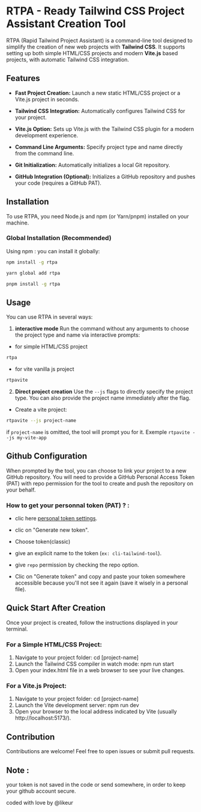 # RTPA - Ready Tailwind CSS Project Assistant Creation Tool

RTPA (Rapid Tailwind Project Assistant) is a command-line tool designed to simplify the creation of new web projects with **Tailwind CSS**. It supports setting up both simple HTML/CSS projects and modern **Vite.js** based projects, with automatic Tailwind CSS integration.

## Features

* **Fast Project Creation:** Launch a new static HTML/CSS project or a Vite.js project in seconds.

* **Tailwind CSS Integration:** Automatically configures Tailwind CSS for your project.

* **Vite.js Option:** Sets up Vite.js with the Tailwind CSS plugin for a modern development experience.

* **Command Line Arguments:** Specify project type and name directly from the command line.

* **Git Initialization:** Automatically initializes a local Git repository.

* **GitHub Integration (Optional):** Initializes a GitHub repository and pushes your code (requires a GitHub PAT).

## Installation

To use RTPA, you need Node.js and npm (or Yarn/pnpm) installed on your machine.

### Global Installation (Recommended)

Using npm : you can install it globally:

```bash
npm install -g rtpa
```
```bash
yarn global add rtpa
```
```bash
pnpm install -g rtpa
```

## Usage
You can use RTPA in several ways:

1. **interactive mode**
Run the command without any arguments to choose the project type and name via interactive prompts:

- for simple HTML/CSS project
```bash
rtpa
```

- for vite vanilla js project 
```bash
rtpavite
```

2. **Direct project creation**
Use the `--js` flags to directly specify the project type. You can also provide the project name immediately after the flag.

- Create a vite project:

```bash
rtpavite --js project-name
```

if `project-name` is omitted, the tool will prompt you for it.
Exemple `rtpavite --js my-vite-app`


## Github Configuration

When prompted by the tool, you can choose to link your project to a new GitHub repository. You will need to provide a GitHub Personal Access Token (PAT) with repo permission for the tool to create and push the repository on your behalf.

### How to get your personnal token (PAT) ? :

- clic here [personal token settings](https://github.com/settings/tokens).

- clic on "Generate new token".

- Choose token(classic)

- give an explicit name to the token (`ex: cli-tailwind-tool`).

- give `repo` permission by checking the repo option.

- Clic on "Generate token" and copy and paste your token somewhere accessible because you'll not see it again (save it wisely in a personal file).


## Quick Start After Creation
Once your project is created, follow the instructions displayed in your terminal.

### For a Simple HTML/CSS Project:
1. Navigate to your project folder: cd [project-name]
2. Launch the Tailwind CSS compiler in watch mode: npm run start
3. Open your index.html file in a web browser to see your live changes.

### For a Vite.js Project:
1. Navigate to your project folder: cd [project-name]
2. Launch the Vite development server: npm run dev
3. Open your browser to the local address indicated by Vite (usually http://localhost:5173/).

## Contribution
Contributions are welcome! Feel free to open issues or submit pull requests.


## Note : 

your token is not saved in the code or send somewhere, in order to keep your github account secure.


coded with love by @likeur